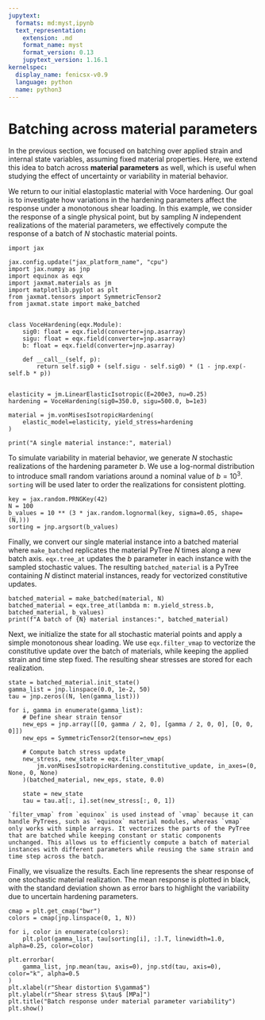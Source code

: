 ```yaml
---
jupytext:
  formats: md:myst,ipynb
  text_representation:
    extension: .md
    format_name: myst
    format_version: 0.13
    jupytext_version: 1.16.1
kernelspec:
  display_name: fenicsx-v0.9
  language: python
  name: python3
---
```


# Batching across material parameters

In the previous section, we focused on batching over applied strain and internal state variables, assuming fixed material properties. Here, we extend this idea to batch across **material parameters** as well, which is useful when studying the effect of uncertainty or variability in material behavior.

We return to our initial elastoplastic material with Voce hardening. Our goal is to investigate how variations in the hardening parameters affect the response under a monotonous shear loading. In this example, we consider the response of a single physical point, but by sampling $N$ independent realizations of the material parameters, we effectively compute the response of a batch of $N$ stochastic material points.

```{code-cell} ipython3
import jax

jax.config.update("jax_platform_name", "cpu")
import jax.numpy as jnp
import equinox as eqx
import jaxmat.materials as jm
import matplotlib.pyplot as plt
from jaxmat.tensors import SymmetricTensor2
from jaxmat.state import make_batched


class VoceHardening(eqx.Module):
    sig0: float = eqx.field(converter=jnp.asarray)
    sigu: float = eqx.field(converter=jnp.asarray)
    b: float = eqx.field(converter=jnp.asarray)

    def __call__(self, p):
        return self.sig0 + (self.sigu - self.sig0) * (1 - jnp.exp(-self.b * p))


elasticity = jm.LinearElasticIsotropic(E=200e3, nu=0.25)
hardening = VoceHardening(sig0=350.0, sigu=500.0, b=1e3)

material = jm.vonMisesIsotropicHardening(
    elastic_model=elasticity, yield_stress=hardening
)

print("A single material instance:", material)
```

To simulate variability in material behavior, we generate $N$ stochastic realizations of the hardening parameter $b$. We use a log-normal distribution to introduce small random variations around a nominal value of $b=10^3$. `sorting` will be used later to order the realizations for consistent plotting.

```{code-cell} ipython3
key = jax.random.PRNGKey(42)
N = 100
b_values = 10 ** (3 * jax.random.lognormal(key, sigma=0.05, shape=(N,)))
sorting = jnp.argsort(b_values)
```

Finally, we convert our single material instance into a batched material where `make_batched` replicates the material PyTree $N$ times along a new batch axis. `eqx.tree_at` updates the $b$ parameter in each instance with the sampled stochastic values.
The resulting `batched_material` is a PyTree containing $N$ distinct material instances, ready for vectorized constitutive updates.

```{code-cell} ipython3
batched_material = make_batched(material, N)
batched_material = eqx.tree_at(lambda m: m.yield_stress.b, batched_material, b_values)
print(f"A batch of {N} material instances:", batched_material)
```

Next, we initialize the state for all stochastic material points and apply a simple monotonous shear loading. We use `eqx.filter_vmap` to vectorize the constitutive update over the batch of materials, while keeping the applied strain and time step fixed. The resulting shear stresses are stored for each realization.

```{code-cell} ipython3
state = batched_material.init_state()
gamma_list = jnp.linspace(0.0, 1e-2, 50)
tau = jnp.zeros((N, len(gamma_list)))

for i, gamma in enumerate(gamma_list):
    # Define shear strain tensor
    new_eps = jnp.array([[0, gamma / 2, 0], [gamma / 2, 0, 0], [0, 0, 0]])
    new_eps = SymmetricTensor2(tensor=new_eps)

    # Compute batch stress update
    new_stress, new_state = eqx.filter_vmap(
        jm.vonMisesIsotropicHardening.constitutive_update, in_axes=(0, None, 0, None)
    )(batched_material, new_eps, state, 0.0)

    state = new_state
    tau = tau.at[:, i].set(new_stress[:, 0, 1])
```

```{note}
`filter_vmap` from `equinox` is used instead of `vmap` because it can handle PyTrees, such as `equinox` material modules, whereas `vmap` only works with simple arrays. It vectorizes the parts of the PyTree that are batched while keeping constant or static components unchanged. This allows us to efficiently compute a batch of material instances with different parameters while reusing the same strain and time step across the batch.
```

Finally, we visualize the results. Each line represents the shear response of one stochastic material realization. The mean response is plotted in black, with the standard deviation shown as error bars to highlight the variability due to uncertain hardening parameters.

```{code-cell} ipython3
cmap = plt.get_cmap("bwr")
colors = cmap(jnp.linspace(0, 1, N))

for i, color in enumerate(colors):
    plt.plot(gamma_list, tau[sorting[i], :].T, linewidth=1.0, alpha=0.25, color=color)

plt.errorbar(
    gamma_list, jnp.mean(tau, axis=0), jnp.std(tau, axis=0), color="k", alpha=0.5
)
plt.xlabel(r"Shear distortion $\gamma$")
plt.ylabel(r"Shear stress $\tau$ [MPa]")
plt.title("Batch response under material parameter variability")
plt.show()
```
